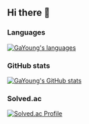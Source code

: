 ## Hi there 👋


### Languages
[![GaYoung's languages](https://github-readme-stats.vercel.app/api/top-langs/?username=GaYoung28&theme=dracula&layout=compact&hide=javascript,html,jupyter%20notebook&exclude_repo=python-vaction)](https://github.com/anuraghazra/github-readme-stats)



### GitHub stats
[![GaYoung's GitHub stats](https://github-readme-stats.vercel.app/api?username=GaYoung28&show_icons=true&theme=cobalt&count_private=true)](https://github.com/anuraghazra/github-readme-stats)



### Solved.ac

[![Solved.ac Profile](http://mazassumnida.wtf/api/v2/generate_badge?boj=lky0928)](https://solved.ac/lky0928/)



<!--
![header](https://capsule-render.vercel.app/api?type=wave&color=auto&height=300&section=header&text=깃허브%20특강&fontSize=90)


[![Top Langs](https://github-readme-stats.vercel.app/api/top-langs/?username=GaYoung28)](https://github.com/GaYoung28/github-readme-stats)




![C](https://img.shields.io/badge/-C-123456?style=flat-square&logo=C&logoColor=black)
![자바](https://img.shields.io/badge/-자바-007396?style=flat&logo=Java&logoColor=ffffff)
![Spring](https://img.shields.io/badge/-Spring-6DB33F?style=for-the-badge&logo=Spring&logoColor=white)
![TypeScript](https://img.shields.io/badge/-TypeScript-3178C6?style=flat-square&logo=TypeScript&logoColor=white)
![Serverless](https://img.shields.io/badge/-Serverless-FD5750?style=flat-square&logo=Serverless&logoColor=magenta)
![MariaDB](https://img.shields.io/badge/-MariaDB-1F305F?style=flat-square&logo=mariadb&logoColor=white)

# Hi there 👋
## Hi there 👋
### Hi there 👋
#### Hi there 👋
##### Hi there 👋
---
**두껍게**<br>
*기울임*<br>
~~취소선~~<br>
* 1번
* 2번
- 1번
- 2번

[네이버](https://www.naver.com)

```
system.out.println()
```

:smirk:<br>
:joy:
:rage:
-->
